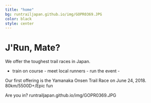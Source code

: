 ```yaml
---
title: "home"
bg: runtrailjapan.github.io/img/GOPR0369.JPG
color: black
style: center
---
```



# J'Run, Mate?


We offer the toughest trail races in Japan. 

- train on course - meet local runners - run the event -

Our first offering is the Yamanaka Onsen Trail Race on June 24, 2018. 
80km/5500D+/Epic fun

Are you in?
runtrailjapan.github.io/img/GOPR0369.JPG
